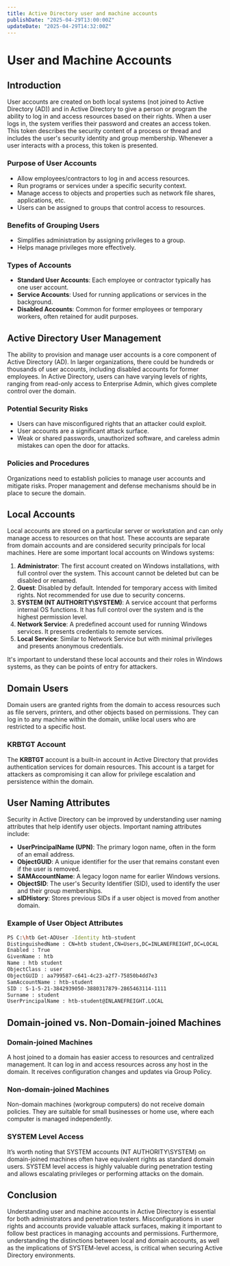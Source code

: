```yaml
---
title: Active Directory user and machine accounts
publishDate: "2025-04-29T13:00:00Z"
updateDate: "2025-04-29T14:32:00Z"
---
```


# User and Machine Accounts

## Introduction
User accounts are created on both local systems (not joined to Active Directory (AD)) and in Active Directory to give a person or program the ability to log in and access resources based on their rights. When a user logs in, the system verifies their password and creates an access token. This token describes the security content of a process or thread and includes the user's security identity and group membership. Whenever a user interacts with a process, this token is presented.

### Purpose of User Accounts
- Allow employees/contractors to log in and access resources.
- Run programs or services under a specific security context.
- Manage access to objects and properties such as network file shares, applications, etc.
- Users can be assigned to groups that control access to resources.

### Benefits of Grouping Users
- Simplifies administration by assigning privileges to a group.
- Helps manage privileges more effectively.

### Types of Accounts
- **Standard User Accounts**: Each employee or contractor typically has one user account.
- **Service Accounts**: Used for running applications or services in the background.
- **Disabled Accounts**: Common for former employees or temporary workers, often retained for audit purposes.
  
## Active Directory User Management
The ability to provision and manage user accounts is a core component of Active Directory (AD). In larger organizations, there could be hundreds or thousands of user accounts, including disabled accounts for former employees. In Active Directory, users can have varying levels of rights, ranging from read-only access to Enterprise Admin, which gives complete control over the domain.

### Potential Security Risks
- Users can have misconfigured rights that an attacker could exploit.
- User accounts are a significant attack surface.
- Weak or shared passwords, unauthorized software, and careless admin mistakes can open the door for attacks.

### Policies and Procedures
Organizations need to establish policies to manage user accounts and mitigate risks. Proper management and defense mechanisms should be in place to secure the domain.

## Local Accounts
Local accounts are stored on a particular server or workstation and can only manage access to resources on that host. These accounts are separate from domain accounts and are considered security principals for local machines. Here are some important local accounts on Windows systems:

1. **Administrator**: The first account created on Windows installations, with full control over the system. This account cannot be deleted but can be disabled or renamed.
2. **Guest**: Disabled by default. Intended for temporary access with limited rights. Not recommended for use due to security concerns.
3. **SYSTEM (NT AUTHORITY\SYSTEM)**: A service account that performs internal OS functions. It has full control over the system and is the highest permission level.
4. **Network Service**: A predefined account used for running Windows services. It presents credentials to remote services.
5. **Local Service**: Similar to Network Service but with minimal privileges and presents anonymous credentials.

It's important to understand these local accounts and their roles in Windows systems, as they can be points of entry for attackers.

## Domain Users
Domain users are granted rights from the domain to access resources such as file servers, printers, and other objects based on permissions. They can log in to any machine within the domain, unlike local users who are restricted to a specific host.

### KRBTGT Account
The **KRBTGT** account is a built-in account in Active Directory that provides authentication services for domain resources. This account is a target for attackers as compromising it can allow for privilege escalation and persistence within the domain.

## User Naming Attributes
Security in Active Directory can be improved by understanding user naming attributes that help identify user objects. Important naming attributes include:

- **UserPrincipalName (UPN)**: The primary logon name, often in the form of an email address.
- **ObjectGUID**: A unique identifier for the user that remains constant even if the user is removed.
- **SAMAccountName**: A legacy logon name for earlier Windows versions.
- **ObjectSID**: The user's Security Identifier (SID), used to identify the user and their group memberships.
- **sIDHistory**: Stores previous SIDs if a user object is moved from another domain.

### Example of User Object Attributes
```bash
PS C:\htb Get-ADUser -Identity htb-student
DistinguishedName : CN=htb student,CN=Users,DC=INLANEFREIGHT,DC=LOCAL
Enabled : True
GivenName : htb
Name : htb student
ObjectClass : user
ObjectGUID : aa799587-c641-4c23-a2f7-75850b4dd7e3
SamAccountName : htb-student
SID : S-1-5-21-3842939050-3880317879-2865463114-1111
Surname : student
UserPrincipalName : htb-student@INLANEFREIGHT.LOCAL

```

## Domain-joined vs. Non-Domain-joined Machines

### Domain-joined Machines
A host joined to a domain has easier access to resources and centralized management. It can log in and access resources across any host in the domain. It receives configuration changes and updates via Group Policy.

### Non-domain-joined Machines
Non-domain machines (workgroup computers) do not receive domain policies. They are suitable for small businesses or home use, where each computer is managed independently.

### SYSTEM Level Access
It’s worth noting that SYSTEM accounts (NT AUTHORITY\SYSTEM) on domain-joined machines often have equivalent rights as standard domain users. SYSTEM level access is highly valuable during penetration testing and allows escalating privileges or performing attacks on the domain.

## Conclusion
Understanding user and machine accounts in Active Directory is essential for both administrators and penetration testers. Misconfigurations in user rights and accounts provide valuable attack surfaces, making it important to follow best practices in managing accounts and permissions. Furthermore, understanding the distinctions between local and domain accounts, as well as the implications of SYSTEM-level access, is critical when securing Active Directory environments.